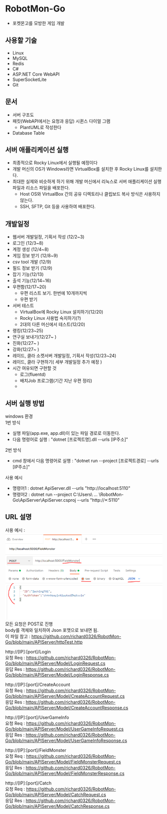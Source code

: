 # RobotMon-Go
- 포켓몬고를 모방한 게임 개발
 
## 사용할 기술
- Linux
- MySQL
- Redis  
- C#
- ASP.NET Core WebAPI
- SuperSocketLite
- Git
  
  
  
## 문서
- 서버 구조도
- 패킷(WebAPI에서는 요청과 응답) 시퀸스 다이얼 그램
    - PlantUML로 작성한다
- Database Table



## 서버 애플리케이션 실행
- 최종적으로 Rocky Linux에서 실행될 예정이다  
- 개발 머신의 OS가 Windows라면 VirtualBox를 설치한 후 Rocky Linux를 설치한다.
- 최대한 실제와 비슷하게 하기 위해 개발 머신에서 리눅스로 서버 애플리케이션 실행 파일과 리소스 파일을 배포한다.
    - Host OS와 VirtualBox 간의 공유 디렉토리나 클립보드 복사 방식은 사용하지 않는다.
	- SSH, SFTP, Git 등을 사용하여 배포한다.



## 개발일정
- 웹서버 개발일정, 기획서 작성 (12/2~3)  
- 로그인 (12/3~8)  
- 계정 생성 (12/4~8)  
- 게임 정보 받기 (12/8~9)  
- csv tool 개발 (12/9)
- 필드 정보 받기 (12/9)
- 잡기 기능(12/13)
- 출석 기능(12/14~16)
- 우편함(12/17~20)
    - 우편 리스트 보기. 한번에 10개까지씩 
	- 우편 받기	
- 서버 테스트
    - VirtualBox에 Rocky Linux 설치하기(12/20)
    - Rocky Linux 사용법 숙지하기(?)
    - 2대의 다른 머신에서 테스트(12/20)
- 랭킹(12/23~25)
- 연구실 보내기(12/27~ )
- 진화(12/27~ )
- 강화(12/27~ )
- 레이드, 클라 소켓서버 개발일정, 기획서 작성(12/23~24)
- 레이드, 클라 구현하기( 세부 개발일정 추가 예정 ) 
- 시간 여유되면 구현할 것
  - 로그(fluentd)
  - 배치Job 프로그램(기간 지난 우편 정리)
  - 



## 서버 실행 방법
windows 환경  
1번 방식  
- 실행 파일(app.exe, app.dll)이 있는 파일 경로로 이동한다.
- 다음 명령어로 실행 : "dotnet [프로젝트명].dll --urls [IP주소]"

2번 방식  
- cmd 창에서 다음 명령어로 실행 : "dotnet run --project [프로젝트경로] --urls [IP주소]" 

사용 예시
- 명령어1 : dotnet ApiServer.dll --urls "http://localhost:5110"
- 명령어2 : dotnet run --project C:\Users\ ... \RobotMon-Go\ApiServer\ApiServer.csproj --urls "http://*:5110"

## URL 설명
사용 예시  :  
![](./Document/images/UrlExample.PNG)      
모든 요청은 POST로 진행  
body를 객체와 일치하여 Json 포맷으로 보내면 됨.  
이 파일 참고 : https://github.com/richard0326/RobotMon-Go/blob/main/APIServer/httpTest.http

http://[IP]:[port]/Login   
요청 Req : https://github.com/richard0326/RobotMon-Go/blob/main/APIServer/Model/LoginRequest.cs   
응답 Res : https://github.com/richard0326/RobotMon-Go/blob/main/APIServer/Model/LoginResponse.cs   
  
http://[IP]:[port]/CreateAccount  
요청 Req : https://github.com/richard0326/RobotMon-Go/blob/main/APIServer/Model/CreateAccountRequest.cs   
응답 Res : https://github.com/richard0326/RobotMon-Go/blob/main/APIServer/Model/CreateAccountResponse.cs   

http://[IP]:[port]/UserGameInfo  
요청 Req : https://github.com/richard0326/RobotMon-Go/blob/main/APIServer/Model/UserGameInfoRequest.cs   
응답 Res : https://github.com/richard0326/RobotMon-Go/blob/main/APIServer/Model/UserGameInfoResponse.cs   

http://[IP]:[port]/FieldMonster  
요청 Req : https://github.com/richard0326/RobotMon-Go/blob/main/APIServer/Model/FieldMonsterRequest.cs   
응답 Res : https://github.com/richard0326/RobotMon-Go/blob/main/APIServer/Model/FieldMonsterResponse.cs   

http://[IP]:[port]/Catch  
요청 Req : https://github.com/richard0326/RobotMon-Go/blob/main/APIServer/Model/CatchRequest.cs   
응답 Res : https://github.com/richard0326/RobotMon-Go/blob/main/APIServer/Model/CatchResponse.cs   
